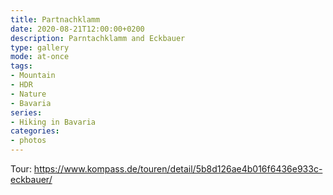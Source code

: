 ```yaml
---
title: Partnachklamm
date: 2020-08-21T12:00:00+0200
description: Parntachklamm and Eckbauer
type: gallery
mode: at-once
tags:
- Mountain
- HDR
- Nature
- Bavaria
series:
- Hiking in Bavaria
categories:
- photos
---
```


Tour: https://www.kompass.de/touren/detail/5b8d126ae4b016f6436e933c-eckbauer/
